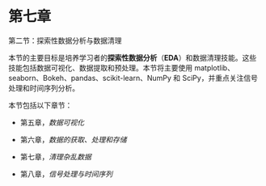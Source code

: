 # 第七章

第二节：探索性数据分析与数据清理

本节的主要目标是培养学习者的**探索性数据分析**（**EDA**）和数据清理技能。这些技能包括数据可视化、数据提取和预处理。本节将主要使用 matplotlib、seaborn、Bokeh、pandas、scikit-learn、NumPy 和 SciPy，并重点关注信号处理和时间序列分析。

本节包括以下章节：

+   第五章，*数据可视化*

+   第六章，*数据的获取、处理和存储*

+   第七章，*清理杂乱数据*

+   第八章，*信号处理与时间序列*

